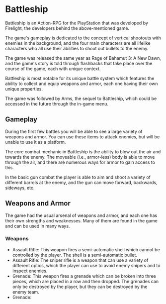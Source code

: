 # Battleship

Battleship is an Action-RPG for the PlayStation that was developed by Firelight, the developers behind the above-mentioned game.

The game's gameplay is dedicated to the concept of vertical shootouts with enemies in the background, and the four main characters are all lifelike characters who all use their abilities to shoot out bullets to the enemy.

The game was released the same year as Rage of Bahamut 3: A New Dawn, and the game's story is told through flashbacks that take place over the course of the game, each with unique context.

Battleship is most notable for its unique battle system which features the ability to collect and equip weapons and armor, each one having their own unique properties.

The game was followed by Arms, the sequel to Battleship, which could be accessed in the future through the in-game menu.

## Gameplay

During the first few battles you will be able to see a large variety of weapons and armor. You can use these items to attack enemies, but will be unable to use it as a platform.

The core combat mechanic in Battleship is the ability to blow out the air and towards the enemy. The moveable (i.e., armor-less) body is able to move through the air, and there are numerous ways for armor to gain access to this.

In the basic gun combat the player is able to aim and shoot a variety of different barrels at the enemy, and the gun can move forward, backwards, sideways, etc.

## Weapons and Armor

The game had the usual arsenal of weapons and armor, and each one has their own strengths and weaknesses. Many of them are found in the game and can be used in many ways.

### Weapons

*    Assault Rifle: This weapon fires a semi-automatic shell which cannot be controlled by the player. The shell is a semi-automatic bullet.
*   Assault Rifle: The sniper rifle is a weapon that can use a variety of different optics, which the player can use to avoid enemy snipers and to inspect enemies.
*   Grenade: This weapon fires a grenade which can be broken into three pieces, which are placed in a row and then dropped. The grenades can only be destroyed by the player, but they can be destroyed by the enemy team.
*   Grenade: